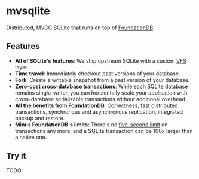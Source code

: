 # mvsqlite

Distributed, MVCC SQLite that runs on top of [FoundationDB](https://github.com/apple/foundationdb).

## Features

- **All of SQLite's features**: We ship upstream SQLite with a custom [VFS](https://www.sqlite.org/vfs.html) layer.
- **Time travel**: Immediately checkout past versions of your database.
- **Fork**: Create a writable snapshot from a past version of your database.
- **Zero-cost cross-database transactions**: While each SQLite database remains single-writer, you can horizontally scale your application with cross-database serializable transactions without additional overhead.
- **All the benefits from FoundationDB**: [Correctness](https://apple.github.io/foundationdb/testing.html), [fast](https://apple.github.io/foundationdb/performance.html) distributed transactions, synchronous and asynchronous replication, integrated backup and restore.
- **Minus FoundationDB's limits**: There's no [five-second limit](https://apple.github.io/foundationdb/known-limitations.html) on transactions any more, and a SQLite transaction can be 100x larger than a native one.

## Try it

TODO
